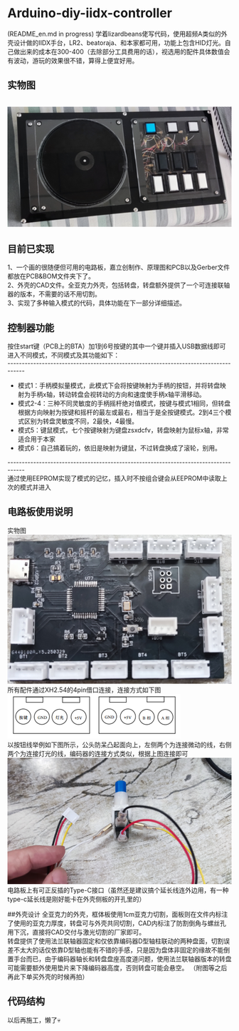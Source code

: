 # Arduino-diy-iidx-controller
(README_en.md in progress)
学着lizardbeans佬写代码，使用超频A类似的外壳设计做的IIDX手台，LR2、beatoraja、和本家都可用，功能上包含HID灯光。自己做出来的成本在300-400（去除部分工具费用的话），视选用的配件具体数值会有波动，游玩的效果很不错，算得上便宜好用。
## 实物图
<br>![](https://github.com/LGGZi/Arduino-diy-iidx-controller/blob/main/IMAGE/Controller.png)<br>
## 目前已实现
1、一个画的很随便但可用的电路板，嘉立创制作、原理图和PCB以及Gerber文件都放在PCB&BOM文件夹下了。<br>
2、外壳的CAD文件。全亚克力外壳，包括转盘，转盘额外提供了一个可连接联轴器的版本，不需要的话不用切割。<br>
3、实现了多种输入模式的代码，具体功能在下一部分详细描述。<br>
## 控制器功能
按住start键（PCB上的BTA）加1到6号按键的其中一个键并插入USB数据线即可进入不同模式，不同模式及其功能如下：<br>
------------------------------------------------------------------------------------<br>
* 模式1：手柄模拟量模式，此模式下会将按键映射为手柄的按钮，并将转盘映射为手柄x轴，转动转盘会视转动的方向和速度使手柄x轴平滑移动。<br>
* 模式2-4：三种不同灵敏度的手柄摇杆绝对值模式，按键与模式1相同，但转盘根据方向映射为按键和摇杆的最左或最右，相当于是全按键模式。2到4三个模式区别为转盘灵敏度不同，2最快，4最慢。<br>
* 模式5：键鼠模式，七个按键映射为键盘zsxdcfv，转盘映射为鼠标x轴，非常适合用于本家<br>
* 模式6：自己搞着玩的，依旧是映射为键鼠，不过转盘换成了滚轮，别用。<br>

------------------------------------------------------------------------------------<br>
通过使用EEPROM实现了模式的记忆，插入时不按组合键会从EEPROM中读取上次的模式并进入

## 电路板使用说明
实物图<br>![](https://github.com/LGGZi/Arduino-diy-iidx-controller/blob/main/IMAGE/PCB.png)<br>
所有配件通过XH2.54的4pin借口连接，连接方式如下图<br>![](https://github.com/LGGZi/Arduino-diy-iidx-controller/blob/main/IMAGE/4Pin%20connection.png)<br>
以按钮线举例如下图所示，公头防呆凸起面向上，左侧两个为连接微动的线，右侧两个为连接灯光的线，编码器的连接方式类似，根据上图连接即可<br>![](https://github.com/LGGZi/Arduino-diy-iidx-controller/blob/main/IMAGE/WIREING.png)<br>
电路板上有可正反插的Type-C接口（虽然还是建议搞个延长线连外边用，有一种type-c延长线是刚好能卡在外壳侧板的开孔里的）

##外壳设计
全亚克力的外壳，框体板使用1cm亚克力切割，面板则在文件内标注了使用的亚克力厚度，转盘可与外壳共同切割，CAD内标注了防割倒角与螺丝孔用下沉，直接将CAD交付与激光切割的厂家即可。<br>
转盘提供了使用法兰联轴器固定和仅依靠编码器D型轴柱联动的两种盘面，切割误差不太大的话仅依靠D型轴也能有不错的手感，只是因为盘体非固定的缘故不能倒置手台而已，由于编码器轴长和转盘盘座高度道问题，使用法兰联轴器版本的转盘可能需要额外使用垫片来下降编码器高度，否则转盘可能会悬空。
（附图等之后再此下单买外壳的时候再拍）

## 代码结构
以后再施工，懒了💀
